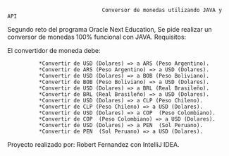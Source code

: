                                   Conversor de monedas utilizando JAVA y API
Segundo reto del programa Oracle Next Education, Se pide realizar un conversor de monedas 100% funcional con JAVA.
Requisitos:

El convertidor de moneda debe:

              *Convertir de USD (Dolares) => a ARS (Peso Argentino).
              *Convertir de ARS (Peso Argentino) => a USD (Dolares).
              *Convertir de USD (Dolares) => a BOB (Peso Boliviano).
              *Convertir de BOB (Peso Boliviano) => a USD (Dolares).
              *Convertir de USD (Dolares) => a BRL (Real Brasileño).
              *Convertir de BRL (Real Brasileño) => a USD (Dolares).
              *Convertir de USD (Dolares) => a CLP (Peso Chileno).
              *Convertir de CLP (Peso Chileno) => a USD (Dolares).
              *Convertir de USD (Dolares) => a COP  (Peso Colombiano).
              *Convertir de COP  (Peso Colombiano) => a USD (Dolares).
              *Convertir de USD (Dolares) => a PEN  (Sol Peruano).
              *Convertir de PEN  (Sol Peruano) => a USD (Dolares).
Proyecto realizado por: Robert Fernandez con IntelliJ IDEA.
